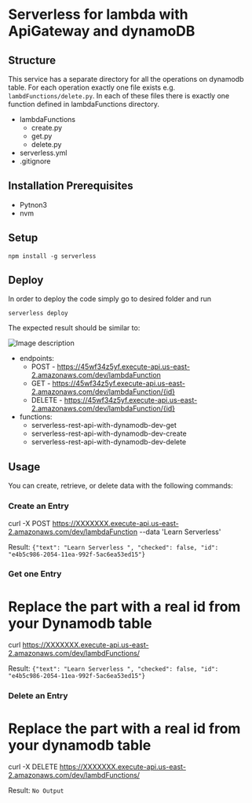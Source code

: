 # Serverless for lambda with ApiGateway and dynamoDB

## [](https://github.com/sikandarqaisar/Lambda-ApiGateway-and-dynamoDb-using-Serverless-Framework#structure)Structure

This service has a separate directory for all the operations on dynamodb table. For each operation exactly one file exists e.g.  `lambdFunctions/delete.py`. In each of these files there is exactly one function defined in lambdaFunctions directory.


- lambdaFunctions
	- create.py
	- get.py
	- delete.py
- serverless.yml
-  .gitignore

## [](https://github.com/sikandarqaisar/Lambda-ApiGateway-and-dynamoDb-using-Serverless-Framework#setup) Installation Prerequisites
- Pytnon3 
- nvm 

## [](https://github.com/sikandarqaisar/Lambda-ApiGateway-and-dynamoDb-using-Serverless-Framework#setup)Setup

`npm install -g serverless`

## [](https://github.com/serverless/examples/tree/master/aws-python-rest-api-with-dynamodb#deploy)Deploy

In order to deploy the code simply go to desired folder and run

```serverless deploy```

The expected result should be similar to:

![Image description](https://github.com/sikandarqaisar/Lambda-ApiGateway-and-dynamoDb-using-Serverless-Framework/blob/master/outputfile.png)

- endpoints:
  - POST - https://45wf34z5yf.execute-api.us-east-2.amazonaws.com/dev/lambdaFunction
  - GET - https://45wf34z5yf.execute-api.us-east-2.amazonaws.com/dev/lambdaFunction/{id}
  - DELETE - https://45wf34z5yf.execute-api.us-east-2.amazonaws.com/dev/lambdaFunction/{id}
- functions:
  - serverless-rest-api-with-dynamodb-dev-get
  - serverless-rest-api-with-dynamodb-dev-create
  - serverless-rest-api-with-dynamodb-dev-delete

## [](https://github.com/sikandarqaisar/Lambda-ApiGateway-and-dynamoDb-using-Serverless-Framework#usage)Usage

You can create, retrieve, or delete data with the following commands:

### [](https://github.com/sikandarqaisar/Lambda-ApiGateway-and-dynamoDb-using-Serverless-Framework#create-a-todo)Create an Entry

curl -X POST https://XXXXXXX.execute-api.us-east-2.amazonaws.com/dev/lambdaFunction --data 'Learn Serverless'

Result:
```{"text": "Learn Serverless ", "checked": false, "id": "e4b5c986-2054-11ea-992f-5ac6ea53ed15"}```


### [](https://github.com/sikandarqaisar/Lambda-ApiGateway-and-dynamoDb-using-Serverless-Framework#get-one-todo)Get one Entry

# Replace the <id> part with a real id from your Dynamodb table
curl https://XXXXXXX.execute-api.us-east-2.amazonaws.com/dev/lambdFunctions/<id>

Result:
```{"text": "Learn Serverless ", "checked": false, "id": "e4b5c986-2054-11ea-992f-5ac6ea53ed15"}```


### [](https://github.com/sikandarqaisar/Lambda-ApiGateway-and-dynamoDb-using-Serverless-Framework#delete-Entry)Delete an Entry

# Replace the <id> part with a real id from your dynamodb table
curl -X DELETE https://XXXXXXX.execute-api.us-east-2.amazonaws.com/dev/lambdFunctions/<id>

Result:
`No Output`
